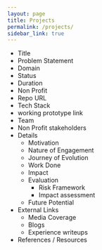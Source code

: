 ```yaml
---
layout: page
title: Projects
permalink: /projects/
sidebar_link: true
---
```


- Title
- Problem Statement
- Domain
- Status
- Duration
- Non Profit
- Repo URL
- Tech Stack
- working prototype link
- Team
- Non Profit stakeholders
- Details
	- Motivation
	- Nature of Engagement
 	- Journey of Evolution
 	- Work Done
 	- Impact
 	- Evaluation 
 		- Risk Framework
 		- Impact assessment 
 	- Future Potential
- External Links
 	- Media Coverage
 	- Blogs
 	- Experience writeups 
- References / Resources
